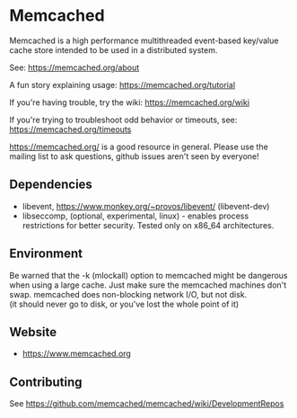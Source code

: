 # Memcached
  
Memcached is a high performance multithreaded event-based key/value cache
store intended to be used in a distributed system.

See: https://memcached.org/about

A fun story explaining usage: https://memcached.org/tutorial

If you're having trouble, try the wiki: https://memcached.org/wiki

If you're trying to troubleshoot odd behavior or timeouts, see:
https://memcached.org/timeouts

https://memcached.org/ is a good resource in general. Please use the mailing
list to ask questions, github issues aren't seen by everyone!

## Dependencies

* libevent, https://www.monkey.org/~provos/libevent/ (libevent-dev)
* libseccomp, (optional, experimental, linux) - enables process restrictions for
  better security. Tested only on x86_64 architectures.

## Environment

Be warned that the -k (mlockall) option to memcached might be dangerous
when using a large cache.  Just make sure the memcached machines
don't swap.  memcached does non-blocking network I/O, but not disk.  
(it should never go to disk, or you've lost the whole point of it)

## Website

* https://www.memcached.org

## Contributing

See https://github.com/memcached/memcached/wiki/DevelopmentRepos

